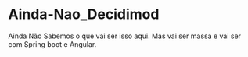 # Ainda-Nao_Decidimod
Ainda Não Sabemos o que vai ser isso aqui. Mas vai ser massa e vai ser com Spring boot e Angular.
